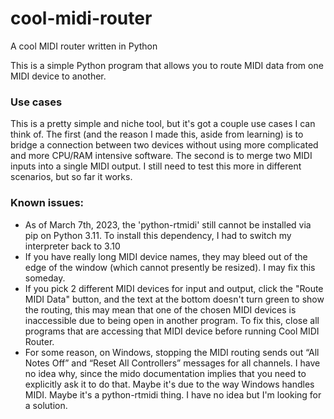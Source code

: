 # cool-midi-router
A cool MIDI router written in Python

This is a simple Python program that allows you to route MIDI data from one MIDI device to another.

### Use cases
This is a pretty simple and niche tool, but it's got a couple use cases I can think of.  The first (and the reason I made this, aside from learning) is to bridge a connection between two devices without using more complicated and more CPU/RAM intensive software.  The second is to merge two MIDI inputs into a single MIDI output.  I still need to test this more in different scenarios, but so far it works.

### Known issues:
- As of March 7th, 2023, the 'python-rtmidi' still cannot be installed via pip on Python 3.11.  To install this dependency, I had to switch my interpreter back to 3.10
- If you have really long MIDI device names, they may bleed out of the edge of the window (which cannot presently be resized).  I may fix this someday.
- If you pick 2 different MIDI devices for input and output, click the "Route MIDI Data" button, and the text at the bottom doesn't turn green to show the routing, this may mean that one of the chosen MIDI devices is inaccessible due to being open in another program.  To fix this, close all programs that are accessing that MIDI device before running Cool MIDI Router.
- For some reason, on Windows, stopping the MIDI routing sends out “All Notes Off” and “Reset All Controllers” messages for all channels.  I have no idea why, since the mido documentation implies that you need to explicitly ask it to do that.  Maybe it's due to the way Windows handles MIDI.  Maybe it's a python-rtmidi thing.  I have no idea but I'm looking for a solution.
